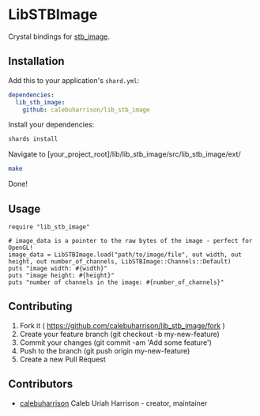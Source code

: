 # LibSTBImage

Crystal bindings for [stb_image](https://github.com/nothings/stb#stb_libs).

## Installation

Add this to your application's `shard.yml`:

```yaml
dependencies:
  lib_stb_image:
    github: calebuharrison/lib_stb_image
```

Install your dependencies:
```sh
shards install
```

Navigate to [your_project_root]/lib/lib_stb_image/src/lib_stb_image/ext/

```sh
make
```

Done!

## Usage

```crystal
require "lib_stb_image"

# image_data is a pointer to the raw bytes of the image - perfect for OpenGL!
image_data = LibSTBImage.load("path/to/image/file", out width, out height, out number_of_channels, LibSTBImage::Channels::Default)
puts "image width: #{width}"
puts "image height: #{height}"
puts "number of channels in the image: #{number_of_channels}"
```

## Contributing

1. Fork it ( https://github.com/calebuharrison/lib_stb_image/fork )
2. Create your feature branch (git checkout -b my-new-feature)
3. Commit your changes (git commit -am 'Add some feature')
4. Push to the branch (git push origin my-new-feature)
5. Create a new Pull Request

## Contributors

- [calebuharrison](https://github.com/calebuharrison) Caleb Uriah Harrison - creator, maintainer
